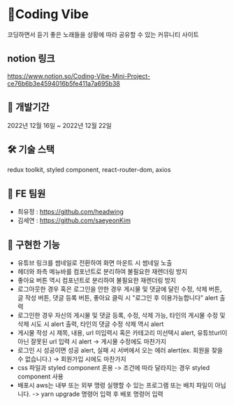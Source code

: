 # 🐬Coding Vibe

코딩하면서 듣기 좋은 노래들을 상황에 따라 공유할 수 있는 커뮤니티 사이트



##  notion 링크

https://www.notion.so/Coding-Vibe-Mini-Project-ce76b6b3e4594016b5fe411a7a695b38



##  📆 개발기간

2022년 12월 16일 ~ 2022년 12월 22일



##  🛠️ 기술 스택

redux toolkit, styled component, react-router-dom, axios



##  👯 FE 팀원

- 최유정 : https://github.com/headwing
- 김세연 : https://github.com/saeyeonKim



##  👀 구현한 기능

- 유튜브 링크를 썸네일로 전환하여 화면 마운트 시 썸네일 노출
- 헤더와 좌측 메뉴바를 컴포넌트로 분리하여 불필요한 재렌더링 방지
- 좋아요 버튼 역시 컴포넌트로 분리하여 불필요한 재렌더링 방지
- 로그아웃한 경우 혹은 로그인을 안한 경우 게시물 및 댓글에 달린 수정, 삭제 버튼, 글 작성 버튼, 댓글 등록 버튼, 좋아요 클릭 시 "로그인 후 이용가능합니다" alert 출력
- 로그인한 경우 자신의 게시물 및 댓글 등록, 수정, 삭제 가능, 타인의 게시물 수정 및 삭제 시도 시 alert 출력, 타인의 댓글 수정 삭제 역시 alert
- 게시물 작성 시 제목, 내용, url 미입력시 혹은 카테고리 미선택시 alert, 유튜브url이 아닌 잘못된 url 입력 시 alert
-> 게시물 수정에도 마찬가지
- 로그인 시 성공이면 성공 alert, 실패 시 서버에서 오는 에러 alert(ex. 회원을 찾을 수 없습니다.) -> 회원가입 시에도 마찬가지
- css 파일과 styled component 혼용 -> 조건에 따라 달라지는 경우 styled component 사용
- 배포시 aws는 내부 또는 외부 명령 실행할 수 있는 프로그램 또는 배치 파일이 아닙니다. -> yarn upgrade 명령어 입력 후 배포 명령어 입력
